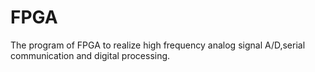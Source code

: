 # FPGA
The program of FPGA to realize high frequency analog signal A/D,serial communication and digital processing.
